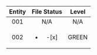 | Entity        | File Status   | Level  |
|:-------------:|:-------------:|:------:|
| 001           | N/A           | N/A    |
| 002           | <ul><li>-[x] </li></ul> | GREEN  |
